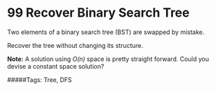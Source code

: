 # 99 Recover Binary Search Tree

Two elements of a binary search tree (BST) are swapped by mistake.

Recover the tree without changing its structure.

**Note:**
A solution using *O(n)* space is pretty straight forward. Could you devise a constant space solution?

#####Tags:
Tree, DFS